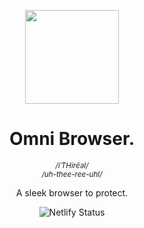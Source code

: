 <p align="center">
  <img src=".github/branding/logo.png" height="150px"></img>
</p>
<h1 align="center" id="readme-top">Omni Browser.</h1>
<p align="center">
  <sup align="center"><i>/iˈTHirēəl/</i></sup><br>
<sub align="center"><i>/uh-thee-ree-uhl/</i></sub>
</p>
<p align="center">A sleek browser to protect.</p>

<p align="center">

<img src="https://api.netlify.com/api/v1/badges/65c3ecb1-9c6f-4f3e-994b-3542cf5c9ebd/deploy-status" alt="Netlify Status">

</p>

